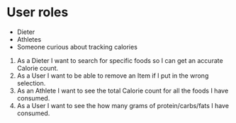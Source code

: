 # User roles
* Dieter
* Athletes
* Someone curious about tracking calories
1. As a Dieter I want to search for specific foods so I can get an accurate Calorie count.
1. As a User I want to be able to remove an Item if I put in the wrong selection.
1. As an Athlete I want to see the total Calorie count for all the foods I have consumed.
1. As a User I want to see the how many grams of protein/carbs/fats I have consumed.
